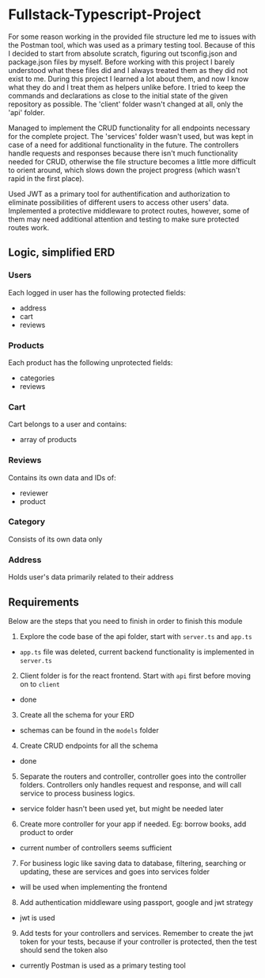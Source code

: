 # Fullstack-Typescript-Project

For some reason working in the provided file structure led me to issues with the Postman tool, which was used as a primary testing tool. Because of this I decided to start from absolute scratch, figuring out tsconfig.json and package.json files by myself. Before working with this project I barely understood what these files did and I always treated them as they did not exist to me. During this project I learned a lot about them, and now I know what they do and I treat them as helpers unlike before. I tried to keep the commands and declarations as close to the initial state of the given repository as possible. The 'client' folder wasn't changed at all, only the 'api' folder.<br>

Managed to implement the CRUD functionality for all endpoints necessary for the complete project. The 'services' folder wasn't used, but was kept in case of a need for additional functionality in the future. The controllers handle requests and responses because there isn't much functionality needed for CRUD, otherwise the file structure becomes a little more difficult to orient around, which slows down the project progress (which wasn't rapid in the first place).<br>

Used JWT as a primary tool for authentification and authorization to eliminate possibilities of different users to access other users' data. Implemented a protective middleware to protect routes, however, some of them may need additional attention and testing to make sure protected routes work.

## Logic, simplified ERD

### Users
Each logged in user has the following protected fields:
- address
- cart
- reviews

### Products
Each product has the following unprotected fields:
- categories
- reviews

### Cart
Cart belongs to a user and contains:
- array of products

### Reviews
Contains its own data and IDs of:
- reviewer
- product

### Category
Consists of its own data only

### Address
Holds user's data primarily related to their address

## Requirements

Below are the steps that you need to finish in order to finish this module

1. Explore the code base of the api folder, start with `server.ts` and `app.ts`
- `app.ts` file was deleted, current backend functionality is implemented in `server.ts`
2. Client folder is for the react frontend. Start with `api` first before moving on to `client`
- done
3. Create all the schema for your ERD
- schemas can be found in the `models` folder
4. Create CRUD endpoints for all the schema
- done
5. Separate the routers and controller, controller goes into the controller folders. Controllers only handles request and response, and will call service to process business logics.
- service folder hasn't been used yet, but might be needed later
6. Create more controller for your app if needed. Eg: borrow books, add product to order
- current number of controllers seems sufficient <br>
7. For business logic like saving data to database, filtering, searching or updating, these are services and goes into services folder
- will be used when implementing the frontend
8. Add authentication middleware using passport, google and jwt strategy
- jwt is used
9. Add tests for your controllers and services. Remember to create the jwt token for your tests, because if your controller is protected, then the test should send the token also
- currently Postman is used as a primary testing tool